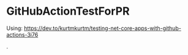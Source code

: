 # GitHubActionTestForPR

Using:
https://dev.to/kurtmkurtm/testing-net-core-apps-with-github-actions-3i76

.
